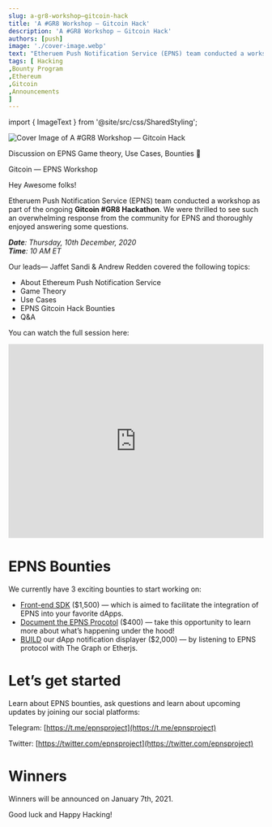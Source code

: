 ```yaml
---
slug: a-gr8-workshop—gitcoin-hack
title: 'A #GR8 Workshop — Gitcoin Hack'
description: 'A #GR8 Workshop — Gitcoin Hack'
authors: [push]
image: './cover-image.webp'
text: "Etheruem Push Notification Service (EPNS) team conducted a workshop as part of the ongoing Gitcoin #GR8 Hackathon. We were thrilled to see such an overwhelming response from the community for EPNS and thoroughly enjoyed answering some questions."
tags: [ Hacking
,Bounty Program
,Ethereum
,Gitcoin
,Announcements
]
---
```

import { ImageText } from '@site/src/css/SharedStyling';

![Cover Image of A #GR8 Workshop — Gitcoin Hack](./cover-image.webp)

<!--truncate-->

Discussion on EPNS Game theory, Use Cases, Bounties 🤖

Gitcoin — EPNS Workshop

Hey Awesome folks!

Etheruem Push Notification Service (EPNS) team conducted a workshop as part of the ongoing **Gitcoin #GR8 Hackathon**. We were thrilled to see such an overwhelming response from the community for EPNS and thoroughly enjoyed answering some questions.

**_Date_**_: Thursday, 10th December, 2020  
_**_Time_**_: 10 AM ET_

Our leads— Jaffet Sandi & Andrew Redden covered the following topics:

*   About Ethereum Push Notification Service
*   Game Theory
*   Use Cases
*   EPNS Gitcoin Hack Bounties
*   Q&A

You can watch the full session here:

<iframe width="100%" style={{borderRadius: '32px'}} height="382" src="https://www.youtube.com/embed/vLbciMJZAlE" title="Leveraging your projects with EPNS - GR8 Workshops" frameborder="0" allow="accelerometer; autoplay; clipboard-write; encrypted-media; gyroscope; picture-in-picture; web-share" allowfullscreen></iframe>

EPNS Bounties
=============

We currently have 3 exciting bounties to start working on:

*   [Front-end SDK](https://gitcoin.co/issue/ethereum-push-notification-service/epns-protocol/1/100024360) ($1,500) — which is aimed to facilitate the integration of EPNS into your favorite dApps.
*   [Document the EPNS Procotol](https://gitcoin.co/issue/ethereum-push-notification-service/epns-protocol/2/100024361) ($400) — take this opportunity to learn more about what’s happening under the hood!
*   [BUILD](https://gitcoin.co/issue/ethereum-push-notification-service/epns-protocol/3/100024421) our dApp notification displayer ($2,000) — by listening to EPNS protocol with The Graph or Etherjs.

Let’s get started
=================

Learn about EPNS bounties, ask questions and learn about upcoming updates by joining our social platforms:

Telegram: [https://t.me/epnsproject](https://t.me/epnsproject)

Twitter: [https://twitter.com/epnsproject](https://twitter.com/epnsproject)

Winners
=======

Winners will be announced on January 7th, 2021.

Good luck and Happy Hacking!
